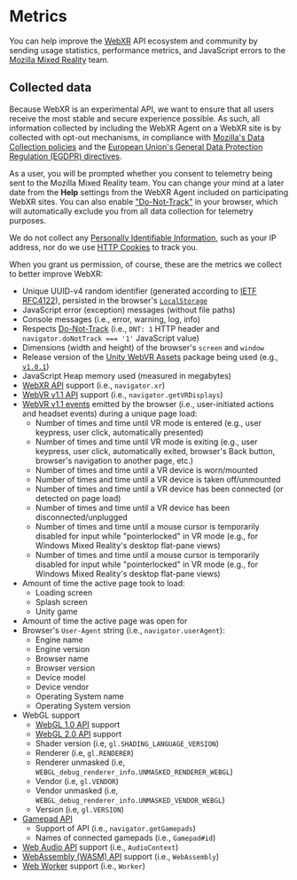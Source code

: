 # Metrics

You can help improve the [WebXR](https://immersive-web.github.io/webxr/) API ecosystem and community by sending usage statistics, performance metrics, and JavaScript errors to the [Mozilla Mixed Reality](https://vr.mozilla.org/) team.


## Collected data

Because WebXR is an experimental API, we want to ensure that all users receive the most stable and secure experience possible. As such, all information collected by including the WebXR Agent on a WebXR site is by collected with opt-out mechanisms, in compliance with [Mozilla's Data Collection policies](https://www.mozilla.org/en-US/privacy/principles/) and the [European Union's General Data Protection Regulation (EGDPR) directives](https://www.eugdpr.org/).

As a user, you will be prompted whether you consent to telemetry being sent to the Mozilla Mixed Reality team. You can change your mind at a later date from the **Help** settings from the WebXR Agent included on participating WebXR sites. You can also enable ["Do-Not-Track"](https://developer.mozilla.org/en-US/docs/Web/HTTP/Headers/DNT) in your browser, which will automatically exclude you from all data collection for telemetry purposes.

We do not collect any [Personally Identifiable Information](https://en.wikipedia.org/wiki/Personally_identifiable_information), such as your IP address, nor do we use [HTTP Cookies](https://en.wikipedia.org/wiki/HTTP_cookie) to track you.

When you grant us permission, of course, these are the metrics we collect to better improve WebXR:

- Unique UUID-v4 random identifier (generated according to [IETF RFC4122](http://www.ietf.org/rfc/rfc4122.txt)), persisted in the browser's [`LocalStorage`](https://developer.mozilla.org/en-US/docs/Web/API/Storage/LocalStorage)
- JavaScript error (exception) messages (without file paths)
- Console messages (i.e., error, warning, log, info)
- Respects [Do-Not-Track](https://developer.mozilla.org/en-US/docs/Web/HTTP/Headers/DNT) (i.e., `DNT: 1` HTTP header and `navigator.doNotTrack === '1'` JavaScript value)
- Dimensions (width and height) of the browser's `screen` and `window`
- Release version of the [Unity WebVR Assets](https://github.com/mozilla/unity-webvr-export) package being used (e.g., [`v1.0.1`](https://github.com/mozilla/unity-webvr-export/releases/tag/v1.0.1))
- JavaScript Heap memory used (measured in megabytes)
- [WebXR API](https://immersive-web.github.io/webxr/spec/latest/) support (i.e., `navigator.xr`)
- [WebVR v1.1 API](https://immersive-web.github.io/webvr/spec/1.1/) support (i.e., `navigator.getVRDisplays`)
- [WebVR v1.1 events](https://immersive-web.github.io/webvr/spec/1.1/#interface-window) emitted by the browser (i.e., user-initiated actions and headset events) during a unique page load:
    - Number of times and time until VR mode is entered (e.g., user keypress, user click, automatically presented)
    - Number of times and time until VR mode is exiting (e.g., user keypress, user click, automatically exited, browser's Back button, browser's navigation to another page, etc.)
    - Number of times and time until a VR device is worn/mounted
    - Number of times and time until a VR device is taken off/unmounted
    - Number of times and time until a VR device has been connected (or detected on page load)
    - Number of times and time until a VR device has been disconnected/unplugged
    - Number of times and time until a mouse cursor is temporarily disabled for input while "pointerlocked" in VR mode (e.g., for Windows Mixed Reality's desktop flat-pane views)
    - Number of times and time until a mouse cursor is temporarily disabled for input while "pointerlocked" in VR mode (e.g., for Windows Mixed Reality's desktop flat-pane views)
- Amount of time the active page took to load:
    - Loading screen
    - Splash screen
    - Unity game
- Amount of time the active page was open for
- Browser's `User-Agent` string (i.e., `navigator.userAgent`):
    - Engine name
    - Engine version
    - Browser name
    - Browser version
    - Device model
    - Device vendor
    - Operating System name
    - Operating System version
- WebGL support
    - [WebGL 1.0 API](https://www.khronos.org/registry/webgl/specs/latest/1.0/) support
    - [WebGL 2.0 API](https://www.khronos.org/registry/webgl/specs/latest/2.0/) support
    - Shader version (i.e, `gl.SHADING_LANGUAGE_VERSION`)
    - Renderer (i.e, `gl.RENDERER`)
    - Renderer unmasked (i.e, `WEBGL_debug_renderer_info.UNMASKED_RENDERER_WEBGL`)
    - Vendor (i.e, `gl.VENDOR`)
    - Vendor unmasked (i.e, `WEBGL_debug_renderer_info.UNMASKED_VENDOR_WEBGL`)
    - Version (i.e, `gl.VERSION`)
- [Gamepad API](https://w3c.github.io/gamepad/)
    - Support of API (i.e., `navigator.getGamepads`)
    - Names of connected gamepads (i.e., `Gamepad#id`)
- [Web Audio API](https://webaudio.github.io/web-audio-api/) support (i.e., `AudioContext`)
- [WebAssembly (WASM) API](http://webassembly.org) support (i.e., `WebAssembly`)
- [Web Worker](https://developer.mozilla.org/en-US/docs/Web/API/Web_Workers_API) support (i.e., `Worker`)
